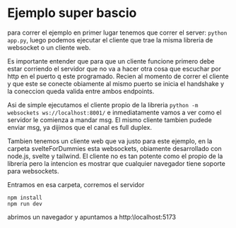 # Ejemplo super bascio

para correr el ejemplo en primer lugar tenemos que correr el server: `python app.py`, luego podemos ejecutar el cliente que trae la misma libreria de websocket o un cliente web.

Es importante entender que para que un cliente funcione primero debe estar corriendo el servidor que no va a hacer otra cosa que escuchar por http en el puerto q este programado. Recien al momento de correr el cliente y que este se conecte obiamente al mismo puerto se inicia el handshake y la coneccion queda valida entre ambos endpoints.

Asi de simple ejecutamos el cliente propio de la libreria `python -m websockets ws://localhost:8001/` e inmediatamente vamos a ver como el servidor le comienza a mandar msg. El mismo cliente tambien pudede enviar msg, ya dijimos que el canal es full duplex. 

Tambien tenemos un cliente web que va justo para este ejemplo, en la carpeta svelteForDummies esta websockets, obiamente desarrollado con node.js, svelte y tailwind. El cliente no es tan potente como el propio de la libreria pero la intencion es mostrar que cualquier navegador tiene soporte para websockets.

Entramos en esa carpeta, corremos el servidor 

```
npm install
npm run dev
```

abrimos un navegador y apuntamos a http:\\localhost:5173

